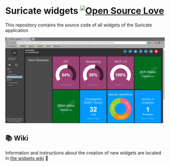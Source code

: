 # Suricate widgets [![Open Source Love](https://badges.frapsoft.com/os/v3/open-source-150x25.png?v=103)](https://github.com/ellerbrock/open-source-badges/)

This repository contains the source code of all widgets of the Suricate application

![Suricate dashboard developer environment](readme/dashboard.png)

## 📚 Wiki

Information and instructions about the creation of new widgets are located in [the widgets wiki](https://github.com/suricate-io/widgets/wiki) 🙌

